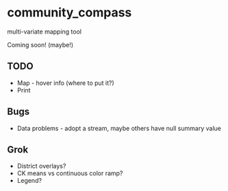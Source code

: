 # community_compass
multi-variate mapping tool


Coming soon! (maybe!)

## TODO

* Map - hover info (where to put it?)
* Print

## Bugs

* Data problems - adopt a stream, maybe others have null summary value


## Grok

* District overlays?
* CK means vs continuous color ramp?
* Legend?
